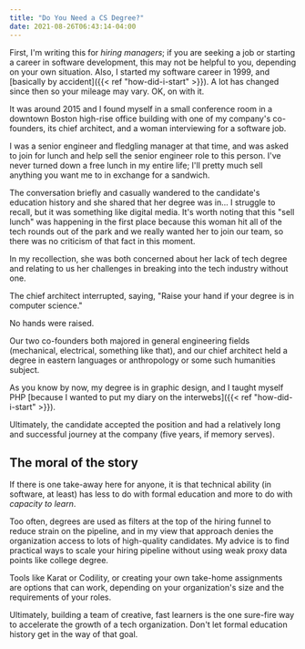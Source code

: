 ```yaml
---
title: "Do You Need a CS Degree?"
date: 2021-08-26T06:43:14-04:00
---
```


First, I'm writing this for *hiring managers*; if you are seeking a job or
starting a career in software development, this may not be helpful to you,
depending on your own situation. Also, I started my software career in 1999, and
[basically by accident]({{< ref "how-did-i-start" >}}). A lot has changed since
then so your mileage may vary. OK, on with it.

It was around 2015 and I found myself in a small conference room in a downtown
Boston high-rise office building with one of my company's co-founders, its chief
architect, and a woman interviewing for a software job.

<!--more-->

I was a senior engineer and fledgling manager at that time, and was asked to
join for lunch and help sell the senior engineer role to this person. I've never
turned down a free lunch in my entire life; I'll pretty much sell anything you
want me to in exchange for a sandwich.

The conversation briefly and casually wandered to the candidate's education
history and she shared that her degree was in... I struggle to recall, but it
was something like digital media. It's worth noting that this "sell lunch" was
happening in the first place because this woman hit all of the tech rounds out
of the park and we really wanted her to join our team, so there was no criticism
of that fact in this moment.

In my recollection, she was both concerned about her lack of tech degree and
relating to us her challenges in breaking into the tech industry without one.

The chief architect interrupted, saying, "Raise your hand if your degree is in
computer science."

No hands were raised.

Our two co-founders both majored in general engineering fields (mechanical,
electrical, something like that), and our chief architect held a degree in
eastern languages or anthropology or some such humanities subject.

As you know by now, my degree is in graphic design, and I taught myself PHP
[because I wanted to put my diary on the interwebs]({{< ref "how-did-i-start" >}}).

Ultimately, the candidate accepted the position and had a relatively long and
successful journey at the company (five years, if memory serves).

## The moral of the story

If there is one take-away here for anyone, it is that technical ability (in
software, at least) has less to do with formal education and more to do with
*capacity to learn*.

Too often, degrees are used as filters at the top of the hiring funnel to reduce
strain on the pipeline, and in my view that approach denies the organization
access to lots of high-quality candidates. My advice is to find practical ways
to scale your hiring pipeline without using weak proxy data points like college
degree.

Tools like Karat or Codility, or creating your own take-home assignments are
options that can work, depending on your organization's size and the
requirements of your roles.

Ultimately, building a team of creative, fast learners is the one sure-fire way
to accelerate the growth of a tech organization. Don't let formal education
history get in the way of that goal.
